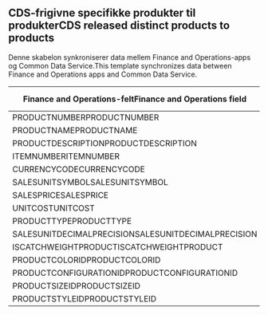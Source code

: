 ## <a name="cds-released-distinct-products-to-products"></a><span data-ttu-id="82a38-101">CDS-frigivne specifikke produkter til produkter</span><span class="sxs-lookup"><span data-stu-id="82a38-101">CDS released distinct products to products</span></span>

<span data-ttu-id="82a38-102">Denne skabelon synkroniserer data mellem Finance and Operations-apps og Common Data Service.</span><span class="sxs-lookup"><span data-stu-id="82a38-102">This template synchronizes data between Finance and Operations apps and Common Data Service.</span></span>

<span data-ttu-id="82a38-103">Finance and Operations-felt</span><span class="sxs-lookup"><span data-stu-id="82a38-103">Finance and Operations field</span></span> | <span data-ttu-id="82a38-104">Tilknytningstype</span><span class="sxs-lookup"><span data-stu-id="82a38-104">Map type</span></span> | <span data-ttu-id="82a38-105">Andet Dynamics 365-felt</span><span class="sxs-lookup"><span data-stu-id="82a38-105">Other Dynamics 365 field</span></span> | <span data-ttu-id="82a38-106">Standardværdi</span><span class="sxs-lookup"><span data-stu-id="82a38-106">Default value</span></span>
---|---|---|---
<span data-ttu-id="82a38-107">PRODUCTNUMBER</span><span class="sxs-lookup"><span data-stu-id="82a38-107">PRODUCTNUMBER</span></span> | >> | <span data-ttu-id="82a38-108">msdyn_productnumber</span><span class="sxs-lookup"><span data-stu-id="82a38-108">msdyn_productnumber</span></span> | 
<span data-ttu-id="82a38-109">PRODUCTNAME</span><span class="sxs-lookup"><span data-stu-id="82a38-109">PRODUCTNAME</span></span> | >> | <span data-ttu-id="82a38-110">navn</span><span class="sxs-lookup"><span data-stu-id="82a38-110">name</span></span> | 
<span data-ttu-id="82a38-111">PRODUCTDESCRIPTION</span><span class="sxs-lookup"><span data-stu-id="82a38-111">PRODUCTDESCRIPTION</span></span> | >> | <span data-ttu-id="82a38-112">beskrivelse</span><span class="sxs-lookup"><span data-stu-id="82a38-112">description</span></span> | 
<span data-ttu-id="82a38-113">ITEMNUMBER</span><span class="sxs-lookup"><span data-stu-id="82a38-113">ITEMNUMBER</span></span> | >> | <span data-ttu-id="82a38-114">msdyn_itemnumber</span><span class="sxs-lookup"><span data-stu-id="82a38-114">msdyn_itemnumber</span></span> | 
<span data-ttu-id="82a38-115">CURRENCYCODE</span><span class="sxs-lookup"><span data-stu-id="82a38-115">CURRENCYCODE</span></span> | >> | <span data-ttu-id="82a38-116">transactioncurrencyid.isocurrencycode</span><span class="sxs-lookup"><span data-stu-id="82a38-116">transactioncurrencyid.isocurrencycode</span></span> | 
<span data-ttu-id="82a38-117">SALESUNITSYMBOL</span><span class="sxs-lookup"><span data-stu-id="82a38-117">SALESUNITSYMBOL</span></span> | >> | <span data-ttu-id="82a38-118">defaultuomid.msdyn_symbol</span><span class="sxs-lookup"><span data-stu-id="82a38-118">defaultuomid.msdyn_symbol</span></span> | 
<span data-ttu-id="82a38-119">SALESPRICE</span><span class="sxs-lookup"><span data-stu-id="82a38-119">SALESPRICE</span></span> | >> | <span data-ttu-id="82a38-120">pris</span><span class="sxs-lookup"><span data-stu-id="82a38-120">price</span></span> | 
<span data-ttu-id="82a38-121">UNITCOST</span><span class="sxs-lookup"><span data-stu-id="82a38-121">UNITCOST</span></span> | >> | <span data-ttu-id="82a38-122">currentcost</span><span class="sxs-lookup"><span data-stu-id="82a38-122">currentcost</span></span> | 
<span data-ttu-id="82a38-123">PRODUCTTYPE</span><span class="sxs-lookup"><span data-stu-id="82a38-123">PRODUCTTYPE</span></span> | >> | <span data-ttu-id="82a38-124">producttypecode</span><span class="sxs-lookup"><span data-stu-id="82a38-124">producttypecode</span></span> | 
<span data-ttu-id="82a38-125">SALESUNITDECIMALPRECISION</span><span class="sxs-lookup"><span data-stu-id="82a38-125">SALESUNITDECIMALPRECISION</span></span> | >> | <span data-ttu-id="82a38-126">quantitydecimal</span><span class="sxs-lookup"><span data-stu-id="82a38-126">quantitydecimal</span></span> | <span data-ttu-id="82a38-127">0</span><span class="sxs-lookup"><span data-stu-id="82a38-127">0</span></span>
<span data-ttu-id="82a38-128">ISCATCHWEIGHTPRODUCT</span><span class="sxs-lookup"><span data-stu-id="82a38-128">ISCATCHWEIGHTPRODUCT</span></span> | >> | <span data-ttu-id="82a38-129">msdyn_iscatchweight</span><span class="sxs-lookup"><span data-stu-id="82a38-129">msdyn_iscatchweight</span></span> | 
<span data-ttu-id="82a38-130">PRODUCTCOLORID</span><span class="sxs-lookup"><span data-stu-id="82a38-130">PRODUCTCOLORID</span></span> | >> | <span data-ttu-id="82a38-131">msdyn_productcolor.msdyn_productcolorname</span><span class="sxs-lookup"><span data-stu-id="82a38-131">msdyn_productcolor.msdyn_productcolorname</span></span> | 
<span data-ttu-id="82a38-132">PRODUCTCONFIGURATIONID</span><span class="sxs-lookup"><span data-stu-id="82a38-132">PRODUCTCONFIGURATIONID</span></span> | >> | <span data-ttu-id="82a38-133">msdyn_productconfiguration.msdyn_productconfiguration</span><span class="sxs-lookup"><span data-stu-id="82a38-133">msdyn_productconfiguration.msdyn_productconfiguration</span></span> | 
<span data-ttu-id="82a38-134">PRODUCTSIZEID</span><span class="sxs-lookup"><span data-stu-id="82a38-134">PRODUCTSIZEID</span></span> | >> | <span data-ttu-id="82a38-135">msdyn_productsize.msdyn_productsize</span><span class="sxs-lookup"><span data-stu-id="82a38-135">msdyn_productsize.msdyn_productsize</span></span> | 
<span data-ttu-id="82a38-136">PRODUCTSTYLEID</span><span class="sxs-lookup"><span data-stu-id="82a38-136">PRODUCTSTYLEID</span></span> | >> | <span data-ttu-id="82a38-137">msdyn_productstyle.msdyn_productstyle</span><span class="sxs-lookup"><span data-stu-id="82a38-137">msdyn_productstyle.msdyn_productstyle</span></span> | 
